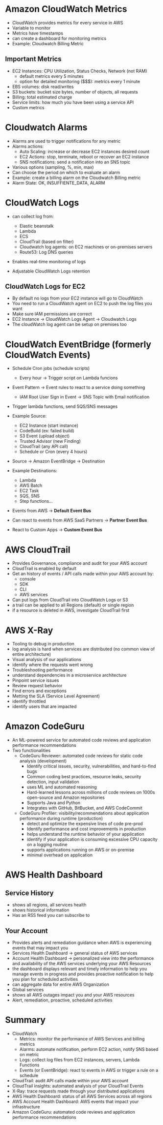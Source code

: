 # Amazon CloudWatch Metrics

- CloudWatch provides metrics for every service in AWS
- Variable to monitor
- Metrics have timestamps
- can create a dashboard for monitoring metrics
- Example: Cloudwatch Billing Metric

## Important Metrics

- EC2 Instances: CPU Utilization, Status Checks, Network (not RAM)
  - default metrics every 5 minutes
  - option for detailed monitoring ($$$): metrics every 1 minute
- EBS volumes: disk read/writes
- S3 buckets: bucket size bytes, number of objects, all requests
- Billing: total estimated charge
- Service limits: how much you have been using a service API
- Custom metrics

# Cloudwatch Alarms

- Alarms are used to trigger notifications for any metric
- Alarms actions:
  - Auto Scaling: increase or decrease EC2 instances desired count
  - EC2 Actions: stop, terminate, reboot or recover an EC2 instance
  - SNS notifications: send a notification into an SNS topic
- Various options (sampling, %, min, max)
- Can choose the period on which to evaluate an alarm
- Example: create a billing alarm on the Cloudwatch Billing metric
- Alarm State: OK, INSUFFIENTE_DATA, ALARM

# CloudWatch Logs

- can collect log from:

  - Elastic beanstalk
  - Lambda
  - ECS
  - CloudTrail (based on filter)
  - Cloudwatch log agents: on EC2 machines or on-premises servers
  - Route53: Log DNS queries

- Enables real-time monitoring of logs
- Adjustable CloudWatch Logs retention

## CloudWatch Logs for EC2

- By default no logs from your EC2 instance will go to CloudWatch
- You need to run a CloudWatch agent on EC2 to push the log files you want
- Make sure IAM permissions are correct
- EC2 Instance -> CloudWatch Logs Agent -> Cloudwatch Logs
- The cloudWatch log agent can be setup on premises too

# CloudWatch EventBridge (formerly CloudWatch Events)

- Schedule Cron jobs (schedule scripts)
  - Every hour -> Trigger script on Lambda funcions
- Event Pattern -> Event rules to react to a service doing something
  - IAM Root User Sign in Event -> SNS Topic with Email notification
- Trigger lambda functions, send SQS/SNS messages

- Example Source:
  - EC2 Instance (start instance)
  - CodeBuild (ex: failed build)
  - S3 Event (upload object)
  - Trusted Advisor (new Finding)
  - CloudTrail (any API call)
  - Schedule or Cron (every 4 hours)
- Source -> Amazon EventBridge -> Destination
- Example Destinations:
  - Lambda
  - AWS Batch
  - EC2 Task
  - SQS, SNS
  - Step functions...
- Events from AWS -> **Default Event Bus**
- Can react to events from AWS SaaS Partners -> **Partner Event Bus**
- React to Custom Apps -> **Custom Event Bus**

# AWS CloudTrail

- Provides Governance, compliance and audit for your AWS account
- CloudTrail is enabled by default
- Get an history of events / API calls made within your AWS account by:
  - console
  - SDK
  - CLI
  - AWS services
- Can put logs from CloudTrail into CloudWatch Logs or S3
- a trail can be applied to all Regions (default) or single region
- if a resource is deleted in AWS, investigate CloudTrail first

# AWS X-Ray

- Tooling to debug in production
- log analysis is hard when services are distributed (no common view of entire architecture)
- Visual analysis of our applications
- identify where the requests went wrong
- Troubleshooting performance
- understand dependencies in a microservice architecture
- Pinpoint service issues
- Review request behavior
- Find errors and exceptions
- Metting the SLA (Service Level Agreement)
- identify throttled
- identify users that are impacted

# Amazon CodeGuru

- An ML-powered service for automated code reviews and application performance recommendations
- Two functionalities
  - CodeGuru Reviewer: automated code reviews for static code analysis (development)
    - Identify critical issues, security, vulnerabilities, and hard-to-find bugs
    - Common coding best practices, resource leaks, security detection, input validation
    - uses ML and automated reasoning
    - Hard-learned lessons across millions of code reviews on 1000s open-source and Amazon repositories
    - Supports Java and Python
    - Integrates with GitHub, BitBucket, and AWS CodeCommit
  - CodeGuru Profiler: visibility/recommendations about application performance during runtime (production)
    - detect and optimize the expensive lines of code pre-prod
    - Identify performance and cost improvements in production
    - helps understand the runtime behavior of your application
    - identify if your application is consuming excessive CPU capacity on a logging routine
    - supports applications running on AWS or on-premise
    - minimal overhead on application

# AWS Health Dashboard

## Service History

- shows all regions, all services health
- shows historical information
- Has an RSS feed you can subscribe to

## Your Account

- Provides alerts and remediation guidance when AWS is experiencing events that may impact you
- Services Health Dashboard -> general status of AWS services
- Account Health Dashboard -> personalized view into the performance and availability of the AWS services underlying your AWS Resources
- the dashboard displays relevant and timely information to help you manage events in progress and provides proactive notification to help you plan for scheduled activities
- can aggregate data for entire AWS Organization
- Global services
- shows all AWS outages impact you and your AWS resources
- Alert, remediation, proactive, scheduled activities

# Summary

- CloudWatch
  - Metrics: monitor the performance of AWS Services and billing metrics
  - Alarms: automate notification, perform EC2 action, notify SNS based on metric
  - Logs: collect log files from EC2 instances, servers, Lambda Functions
  - Events (or EventBridge): react to events in AWS or trigger a rule on a schedule
- CloudTrail: audit API calls made within your AWS account
- CloudTrail insights: automated analysis of your CloudTrail Events
- X-Ray: trace requests made through your distributed applications
- AWS Health Dashboard: status of all AWS Services across all regions
- AWS Account Health Dashboard: AWS events that impact your infrastructure
- Amazon CodeGuru: automated code reviews and application performance recommendations

